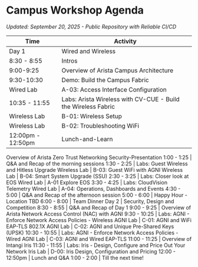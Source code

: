 # Campus Workshop Agenda
*Updated: September 20, 2025 - Public Repository with Reliable CI/CD*

| Time | Activity |
| --- | --- |
Day 1 | Wired and Wireless
8:30 - 8:55 |Intros
9:00-9:25 | Overview of Arista Campus Architecture
9:30-10:30 | Demo: Build the Campus Fabric
Wired Lab | A-03: Access Interface Configuration
10:35 - 11:55 | Labs: Arista Wireless with CV-CUE - Build the Wireless Fabric
Wireless Lab | B-01: Wireless Setup
Wireless Lab | B-02: Troubleshooting WiFi
12:00pm - 12:50pm | Lunch-and-Learn
Overview of Arista Zero Trust Networking Security-Presentation
1:00 - 1:25 | Q&A and Recap of the morning sessions
1:30 - 2:25 | Labs: Guest Wireless and Hitless Upgrade
Wireless Lab | B-03: Guest WiFi with AGNI
Wireless Lab | B-04: Smart System Upgrade (SSU)
2:30 - 3:25 | Labs: Closer look at EOS
Wired Lab | A-01 Explore EOS
3:30 - 4:25 | Labs: CloudVision Telemetry
Wired Lab | A-04: Operations, Dashboards and Events
4:30 - 5:00 | Q&A and Recap of the afternoon session
5:00 - 6:00 | Happy Hour - Location TBD
6:00 - 8:00 | Team Dinner
Day 2 | Security, Design and Competition
8:30 - 8:55 | Q&A and Recap of Day 1 
9:00 - 9:25 | Overview of Arista Network Access Control (NAC) with AGNI
9:30 - 10:25 | Labs: AGNI - Enforce Network Access Policies - Wireless
AGNI Lab | C-01: AGNI and WiFi EAP-TLS 802.1X
AGNI Lab | C-02: AGNI and Unique Pre-Shared Keys (UPSK)
10:30 - 10:55 | Labs: AGNI - Enforce Network Access Policies - Wired
AGNI Lab | C-03: AGNI and Wired EAP-TLS
11:00 - 11:25 | Overview of Intangi Iris
11:30 - 11:55 | Labs: Iris - Design, Configure and Price Out Your Network
Iris Lab | D-00: Iris Design, Configuration and Pricing
12:00 - 12:50pm | Lunch and Q&A
1:00 - 2:00 | Till the next time!